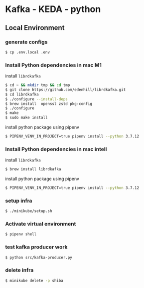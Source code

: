 # Kafka - KEDA - python

## Local Environment

### generate configs

```bash
$ cp .env.local .env
```

### Install Python dependencies in mac M1

install `librdkafka`

```bash
$ cd ~ && mkdir tmp && cd tmp
$ git clone https://github.com/edenhill/librdkafka.git
$ cd librdkafka
$ ./configure --install-deps
$ brew install  openssl zstd pkg-config
$ ./configure
$ make
$ sudo make install
```

install python package using pipenv

```bash
$ PIPENV_VENV_IN_PROJECT=true pipenv install --python 3.7.12
```

### Install Python dependencies in mac intell

install `librdkafka`

```bash
$ brew install librdkafka
```

install python package using pipenv

```bash
$ PIPENV_VENV_IN_PROJECT=true pipenv install --python 3.7.12
```

### setup infra

```bash
$ ./minikube/setup.sh
```

### Activate virtual environment

```bash
$ pipenv shell
```

### test kafka producer work

```bash
$ python src/kafka-producer.py
```

### delete infra

```bash
$ minikube delete -p shiba
```
